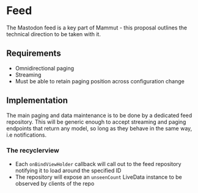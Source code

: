 # Feed

The Mastodon feed is a key part of Mammut - this proposal outlines the technical direction to be taken with it.

## Requirements
* Omnidirectional paging
* Streaming
* Must be able to retain paging position across configuration change

## Implementation
The main paging and data maintenance is to be done by a dedicated feed repository. This will be generic enough to accept 
streaming and paging endpoints that return any model, so long as they behave in the same way, i.e notifications.

### The recyclerview
* Each `onBindViewHolder` callback will call out to the feed repository notifying it to load around the specified ID
* The repository will expose an `unseenCount` LiveData instance to be observed by clients of the repo